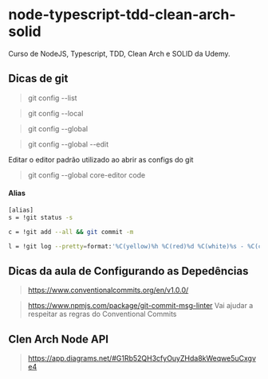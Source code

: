 # node-typescript-tdd-clean-arch-solid
Curso de NodeJS, Typescript, TDD, Clean Arch e SOLID da Udemy.

## Dicas de git

> git config --list

> git config --local

> git config --global

> git config --global --edit

Editar o editor padrão utilizado ao abrir as configs do git
> git config --global core-editor code


#### Alias

```bash
[alias]
s = !git status -s

c = !git add --all && git commit -m

l = !git log --pretty=format:'%C(yellow)%h %C(red)%d %C(white)%s - %C(cyan)%cn, %C(green)%cr'
```

## Dicas da aula de Configurando as Depedências

> https://www.conventionalcommits.org/en/v1.0.0/

> https://www.npmjs.com/package/git-commit-msg-linter
Vai ajudar a respeitar as regras do Conventional Commits

## Clen Arch Node API

> https://app.diagrams.net/#G1Rb52QH3cfyOuyZHda8kWeqwe5uCxgve4